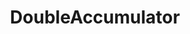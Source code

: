 ---
layout: page
title: DoubleAccumulator
permalink: java.util.concurrent.atomic.DoubleAccumulator.html
---